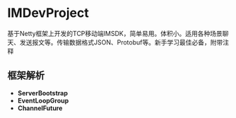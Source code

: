 # IMDevProject
基于Netty框架上开发的TCP移动端IMSDK，简单易用。体积小。适用各种场景聊天、发送报文等。传输数据格式JSON、Protobuf等。新手学习最佳必备，附带注释

## 框架解析

- **ServerBootstrap**
- **EventLoopGroup**
- **ChannelFuture**

